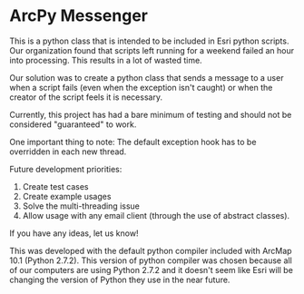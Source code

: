 ArcPy Messenger
============

This is a python class that is intended to be included in Esri python scripts. Our organization found that scripts left running for a weekend failed an hour into processing. This results in a lot of wasted time.

Our solution was to create a python class that sends a message to a user when a script fails (even when the exception isn't caught) or when the creator of the script feels it is necessary.

Currently, this project has had a bare minimum of testing and should not be considered "guaranteed" to work.

One important thing to note: The default exception hook has to be overridden in each new thread.

Future development priorities:

1. Create test cases
2. Create example usages
3. Solve the multi-threading issue
4. Allow usage with any email client (through the use of abstract classes).

If you have any ideas, let us know!

This was developed with the default python compiler included with ArcMap 10.1 (Python 2.7.2). This version of python compiler was chosen because all of our computers are using Python 2.7.2 and it doesn't seem like Esri will be changing the version of Python they use in the near future.

